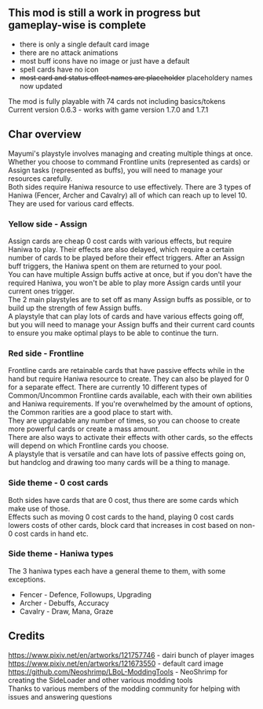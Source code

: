## This mod is still a work in progress but gameplay-wise is complete
 - there is only a single default card image
 - there are no attack animations
 - most buff icons have no image or just have a default
 - spell cards have no icon
 - ~~most card and status effect names are placeholder~~ placeholdery names now updated

The mod is fully playable with 74 cards not including basics/tokens  
Current version 0.6.3 - works with game version 1.7.0 and 1.7.1  

## Char overview
Mayumi's playstyle involves managing and creating multiple things at once. Whether you choose to command Frontline units (represented as cards) or Assign tasks (represented as buffs), you will need to manage your resources carefully.  
Both sides require Haniwa resource to use effectively. There are 3 types of Haniwa (Fencer, Archer and Cavalry) all of which can reach up to level 10. They are used for various card effects. 

### Yellow side - Assign
Assign cards are cheap 0 cost cards with various effects, but require Haniwa to play. Their effects are also delayed, which require a certain number of cards to be played before their effect triggers. 
After an Assign buff triggers, the Haniwa spent on them are returned to your pool.  
You can have multiple Assign buffs active at once, but if you don't have the required Haniwa, you won't be able to play more Assign cards until your current ones trigger.  
The 2 main playstyles are to set off as many Assign buffs as possible, or to build up the strength of few Assign buffs.  
A playstyle that can play lots of cards and have various effects going off, but you will need to manage your Assign buffs and their current card counts to ensure you make optimal plays to be able to continue the turn. 

### Red side - Frontline
Frontline cards are retainable cards that have passive effects while in the hand but require Haniwa resource to create. They can also be played for 0 for a separate effect. 
There are currently 10 different types of Common/Uncommon Frontline cards available, each with their own abilities and Haniwa requirements. If you're overwhelmed by the amount of options, the Common rarities are a good place to start with.  
They are upgradable any number of times, so you can choose to create more powerful cards or create a mass amount.  
There are also ways to activate their effects with other cards, so the effects will depend on which Frontline cards you choose.  
A playstyle that is versatile and can have lots of passive effects going on, but handclog and drawing too many cards will be a thing to manage. 

### Side theme - 0 cost cards
Both sides have cards that are 0 cost, thus there are some cards which make use of those.  
Effects such as moving 0 cost cards to the hand, playing 0 cost cards lowers costs of other cards, block card that increases in cost based on non-0 cost cards in hand etc. 

### Side theme - Haniwa types
The 3 haniwa types each have a general theme to them, with some exceptions.  

 - Fencer - Defence, Followups, Upgrading
 - Archer - Debuffs, Accuracy
 - Cavalry - Draw, Mana, Graze

## Credits
https://www.pixiv.net/en/artworks/121757746 - dairi bunch of player images  
https://www.pixiv.net/en/artworks/121673550 - default card image  
https://github.com/Neoshrimp/LBoL-ModdingTools - NeoShrimp for creating the SideLoader and other various modding tools  
Thanks to various members of the modding community for helping with issues and answering questions